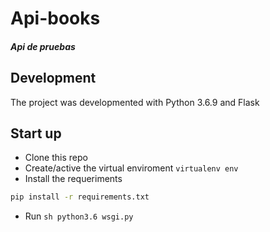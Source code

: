
# Api-books
##### Api de pruebas

## Development
The project was developmented with Python 3.6.9 and Flask

## Start up
 - Clone this repo
 - Create/active the virtual enviroment ``virtualenv env``
 - Install the requeriments
```sh 
pip install -r requirements.txt
```
- Run ```sh python3.6 wsgi.py```
